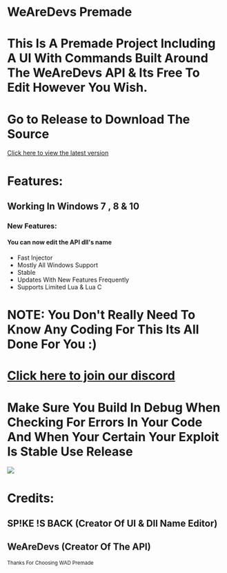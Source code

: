 # WeAreDevs Premade
# This Is A Premade Project Including A UI With Commands Built Around The WeAreDevs API & Its Free To Edit However You Wish.


# Go to Release to Download The Source
[Click here to view the latest version](https://github.com/SPIKEISBACK/WRDPremade/releases/latest)


# Features:

## Working In Windows 7 , 8 & 10

### New Features:

#### You can now edit the API dll's name

* Fast Injector
* Mostly All Windows Support
* Stable
* Updates With New Features Frequently
* Supports Limited Lua & Lua C

# NOTE: You Don't Really Need To Know Any Coding For This Its All Done For You :)
# [Click here to join our discord](https://discord.gg/gKjfxJq)

# Make Sure You Build In Debug When Checking For Errors In Your Code And When Your Certain Your Exploit Is Stable Use Release

![](https://i.imgur.com/rAER3e5.png)

# Credits:
## SP!KE !S BACK (Creator Of UI & Dll Name Editor)
## WeAreDevs (Creator Of The API)

<sub>Thanks For Choosing WAD Premade</sub>
